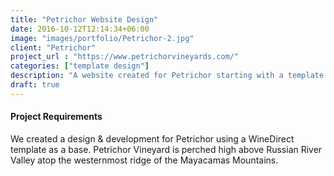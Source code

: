 ```yaml
---
title: "Petrichor Website Design"
date: 2016-10-12T12:14:34+06:00
image: "images/portfolio/Petrichor-2.jpg"
client: "Petrichor"
project_url : "https://www.petrichorvineyards.com/"
categories: ["template design"]
description: "A website created for Petrichor starting with a template."
draft: true
---
```


#### Project Requirements

We created a design & development for Petrichor using a WineDirect template as a base. Petrichor Vineyard is perched high above Russian River Valley atop the westernmost ridge of the Mayacamas Mountains.
